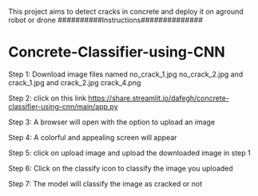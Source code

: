 This project aims to detect cracks in concrete and  deploy it on aground robot or drone
##########Instructions##############
# Concrete-Classifier-using-CNN

Step 1: Download image files named no_crack_1.jpg no_crack_2.jpg and crack_1.jpg and crack_2.jpg crack_4.png

Step 2: click on this link https://share.streamlit.io/dafegh/concrete-classifier-using-cnn/main/app.py 

Step 3: A browser will open with the option to upload an image

Step 4: A colorful and appealing screen will appear 

Step 5: click on upload image and upload the downloaded image in step 1

Step 6: Click on the classify icon to classify the image you uploaded

Step 7: The model will classify the image as cracked or not


